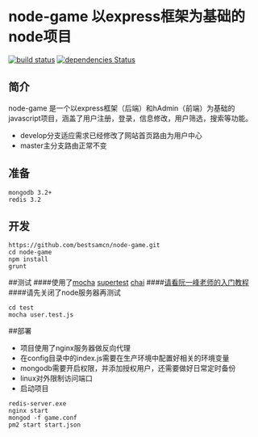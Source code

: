# node-game 以express框架为基础的node项目
[![build status][travis-image]][travis-url]
[![dependencies Status](https://david-dm.org/bestsamcn/node-game/status.svg)](https://david-dm.org/bestsamcn/node-game)

[travis-image]: https://travis-ci.org/bestsamcn/node-game.svg?branch=develop
[travis-url]: https://travis-ci.org/bestsamcn/node-game
## 简介
node-game 是一个以express框架（后端）和hAdmin（前端）为基础的javascript项目，涵盖了用户注册，登录，信息修改，用户筛选，搜索等功能。
- develop分支适应需求已经修改了网站首页路由为用户中心
- master主分支路由正常不变

## 准备
```
mongodb 3.2+
redis 3.2
```
## 开发
```
https://github.com/bestsamcn/node-game.git
cd node-game
npm install
grunt
```

##测试
####使用了[mocha](https://github.com/mochajs/mocha "mocha")  [supertest](https://github.com/visionmedia/supertest "supertest") [chai](https://github.com/chaijs/chai "chai")
####[请看阮一峰老师的入门教程](http://www.ruanyifeng.com/blog/2015/12/a-mocha-tutorial-of-examples.html "入门教程")
####请先关闭了node服务器再测试
```
cd test
mocha user.test.js
```

##部署
- 项目使用了nginx服务器做反向代理
- 在config目录中的index.js需要在生产环境中配置好相关的环境变量
- mongodb需要开启权限，并添加授权用户，还需要做好日常定时备份
- linux对外限制访问端口
- 启动项目
```
redis-server.exe
nginx start
mongod -f game.conf
pm2 start start.json
```
